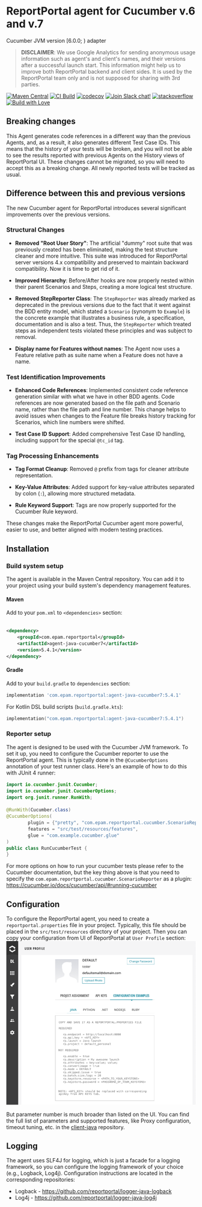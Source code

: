 # ReportPortal agent for Cucumber v.6 and v.7

Cucumber JVM version [6.0.0; ) adapter

> **DISCLAIMER**: We use Google Analytics for sending anonymous usage information such as agent's and client's names,
> and their versions after a successful launch start. This information might help us to improve both ReportPortal
> backend and client sides. It is used by the ReportPortal team only and is not supposed for sharing with 3rd parties.

[![Maven Central](https://img.shields.io/maven-central/v/com.epam.reportportal/agent-java-cucumber7.svg?label=Maven%20Central)](https://central.sonatype.com/artifact/com.epam.reportportal/agent-java-cucumber7)
[![CI Build](https://github.com/reportportal/agent-java-cucumber7/actions/workflows/ci.yml/badge.svg)](https://github.com/reportportal/agent-java-cucumber7/actions/workflows/ci.yml)
[![codecov](https://codecov.io/gh/reportportal/agent-java-cucumber7/graph/badge.svg?token=NS72PTFF9C)](https://codecov.io/gh/reportportal/agent-java-cucumber7)
[![Join Slack chat!](https://img.shields.io/badge/slack-join-brightgreen.svg)](https://slack.epmrpp.reportportal.io/)
[![stackoverflow](https://img.shields.io/badge/reportportal-stackoverflow-orange.svg?style=flat)](http://stackoverflow.com/questions/tagged/reportportal)
[![Build with Love](https://img.shields.io/badge/build%20with-❤%EF%B8%8F%E2%80%8D-lightgrey.svg)](http://reportportal.io?style=flat)

## Breaking changes

This Agent generates code references in a different way than the previous Agents, and, as a result, it also generates
different Test Case IDs. This means that the history of your tests will be broken, and you will not be able to see the
results reported with previous Agents on the History views of ReportPortal UI. These changes cannot be migrated, so you
will need to accept this as a breaking change. All newly reported tests will be tracked as usual.

## Difference between this and previous versions

The new Cucumber agent for ReportPortal introduces several significant improvements over the previous versions.

### Structural Changes

- **Removed "Root User Story"**: The artificial "dummy" root suite that was previously created has been eliminated,
  making the test structure cleaner and more intuitive. This suite was introduced for ReportPortal server versions 4.x
  compatibility and preserved to maintain backward compatibility. Now it is time to get rid of it.

- **Improved Hierarchy**: Before/After hooks are now properly nested within their parent Scenarios and Steps, creating a
  more logical test structure.

- **Removed StepReporter Class**: The `StepReporter` was already marked as deprecated in the previous versions due to
  the fact that it went against the BDD entity model, which stated a `Scenario` (synonym to `Example`) is the concrete
  example that illustrates a business rule, a specification, documentation and is also a test. Thus, the `StepReporter`
  which treated steps as independent tests violated these principles and was subject to removal.

- **Display name for Features without names**: The Agent now uses a Feature relative path as suite name when a Feature
  does not have a name.

### Test Identification Improvements

- **Enhanced Code References**: Implemented consistent code reference generation similar with what we have in other BDD
  agents. Code references are now generated based on the file path and Scenario name, rather than the file path and
  line number. This change helps to avoid issues when changes to the Feature file breaks history tracking for Scenarios,
  which line numbers were shifted.

- **Test Case ID Support**: Added comprehensive Test Case ID handling, including support for the special `@tc_id` tag.

### Tag Processing Enhancements

- **Tag Format Cleanup**: Removed `@` prefix from tags for cleaner attribute representation.

- **Key-Value Attributes**: Added support for key-value attributes separated by colon (`:`), allowing more structured
  metadata.

- **Rule Keyword Support**: Tags are now properly supported for the Cucumber Rule keyword.

These changes make the ReportPortal Cucumber agent more powerful, easier to use, and better aligned with modern testing
practices.

## Installation

### Build system setup

The agent is available in the Maven Central repository. You can add it to your project using your build system's
dependency management features.

#### Maven

Add to your `pom.xml` to `<dependencies>` section:

```xml

<dependency>
    <groupId>com.epam.reportportal</groupId>
    <artifactId>agent-java-cucumber7</artifactId>
    <version>5.4.1</version>
</dependency>
```

#### Gradle

Add to your `build.gradle` to `dependencies` section:

```groovy
implementation 'com.epam.reportportal:agent-java-cucumber7:5.4.1'
```

For Kotlin DSL build scripts (`build.gradle.kts`):

```kotlin
implementation("com.epam.reportportal:agent-java-cucumber7:5.4.1")
```

### Reporter setup

The agent is designed to be used with the Cucumber JVM framework. To set it up, you need to configure the Cucumber
reporter to use the ReportPortal agent. This is typically done in the `@CucumberOptions` annotation of your test runner
class. Here's an example of how to do this with JUnit 4 runner:

```java
import io.cucumber.junit.Cucumber;
import io.cucumber.junit.CucumberOptions;
import org.junit.runner.RunWith;

@RunWith(Cucumber.class)
@CucumberOptions(
        plugin = {"pretty", "com.epam.reportportal.cucumber.ScenarioReporter"},
        features = "src/test/resources/features",
        glue = "com.example.cucumber.glue"
)
public class RunCucumberTest {
}
```

For more options on how to run your cucumber tests please refer to the Cucumber documentation, but the key thing above
is that you need to specify the `com.epam.reportportal.cucumber.ScenarioReporter` as a plugin:
https://cucumber.io/docs/cucumber/api/#running-cucumber

## Configuration
To configure the ReportPortal agent, you need to create a `reportportal.properties` file in your project. Typically,
this file should be placed in the `src/test/resources` directory of your project. Then you can copy your configuration
from UI of ReportPortal at `User Profile` section:
![Profile](screenshot.png)

But parameter number is much broader than listed on the UI. You can find the full list of parameters and supported
features, like Proxy configuration, timeout tuning, etc. in the
[client-java](https://github.com/reportportal/client-java) repository.

## Logging
The agent uses SLF4J for logging, which is just a facade for a logging framework, so you can configure the logging
framework of your choice (e.g., Logback, Log4j). Configuration instructions are located in the corresponding
repositories:
- Logback - https://github.com/reportportal/logger-java-logback
- Log4j - https://github.com/reportportal/logger-java-log4j
